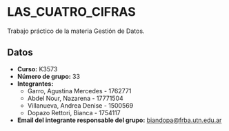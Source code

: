 # LAS_CUATRO_CIFRAS
Trabajo práctico de la materia Gestión de Datos.

## Datos
* **Curso:** K3573
* **Número de grupo:** 33
* **Integrantes:**
  * Garro, Agustina Mercedes - 1762771
  * Abdel Nour, Nazarena - 17771504
  * Villanueva, Andrea Denise - 1500569
  * Dopazo Rettori, Bianca - 1754117
* **Email del integrante responsable del grupo:** biandopa@frba.utn.edu.ar
